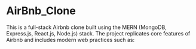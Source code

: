# AirBnb_Clone
This is a full-stack Airbnb clone built using the MERN (MongoDB, Express.js, React.js, Node.js) stack. The project replicates core features of Airbnb and includes modern web practices such as:
